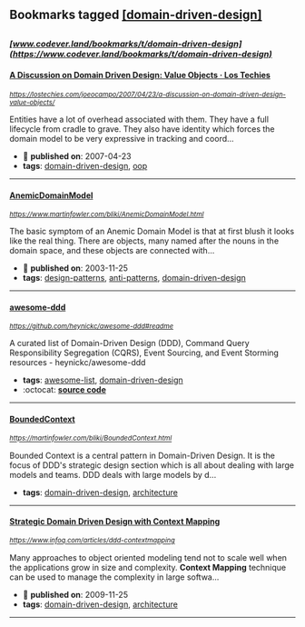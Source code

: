 ## Bookmarks tagged [[domain-driven-design]](https://www.codever.land/search?q=[domain-driven-design])

_<sup><sup>[www.codever.land/bookmarks/t/domain-driven-design](https://www.codever.land/bookmarks/t/domain-driven-design)</sup></sup>_
---
#### [A Discussion on Domain Driven Design: Value Objects · Los Techies](https://lostechies.com/joeocampo/2007/04/23/a-discussion-on-domain-driven-design-value-objects/)
_<sup>https://lostechies.com/joeocampo/2007/04/23/a-discussion-on-domain-driven-design-value-objects/</sup>_

Entities have a lot of overhead associated with them. They have a full lifecycle from cradle to grave. They also have identity which forces the domain model to be very expressive in tracking and coord...
* :calendar: **published on**: 2007-04-23
* **tags**: [domain-driven-design](../tagged/domain-driven-design.md), [oop](../tagged/oop.md)
---
#### [AnemicDomainModel](https://www.martinfowler.com/bliki/AnemicDomainModel.html)
_<sup>https://www.martinfowler.com/bliki/AnemicDomainModel.html</sup>_

The basic symptom of an Anemic Domain Model is that at first blush it looks like the real thing. There are objects, many named after the nouns in the domain space, and these objects are connected with...
* :calendar: **published on**: 2003-11-25
* **tags**: [design-patterns](../tagged/design-patterns.md), [anti-patterns](../tagged/anti-patterns.md), [domain-driven-design](../tagged/domain-driven-design.md)
---
#### [awesome-ddd](https://github.com/heynickc/awesome-ddd#readme)
_<sup>https://github.com/heynickc/awesome-ddd#readme</sup>_

A curated list of Domain-Driven Design (DDD), Command Query Responsibility Segregation (CQRS), Event Sourcing, and Event Storming resources - heynickc/awesome-ddd
* **tags**: [awesome-list](../tagged/awesome-list.md), [domain-driven-design](../tagged/domain-driven-design.md)
* :octocat: **[source code](https://github.com/heynickc/awesome-ddd#readme)**
---
#### [BoundedContext](https://martinfowler.com/bliki/BoundedContext.html)
_<sup>https://martinfowler.com/bliki/BoundedContext.html</sup>_

Bounded Context is a central pattern in Domain-Driven Design. It is the focus of DDD's strategic design section which is all about dealing with large models and teams. DDD deals with large models by d...
* **tags**: [domain-driven-design](../tagged/domain-driven-design.md), [architecture](../tagged/architecture.md)
---
#### [Strategic Domain Driven Design with Context Mapping](https://www.infoq.com/articles/ddd-contextmapping)
_<sup>https://www.infoq.com/articles/ddd-contextmapping</sup>_

Many approaches to object oriented modeling tend not to scale well when the applications grow in size and complexity. **Context Mapping** technique can be used to manage the complexity in large softwa...
* :calendar: **published on**: 2009-11-25
* **tags**: [domain-driven-design](../tagged/domain-driven-design.md), [architecture](../tagged/architecture.md)
---
